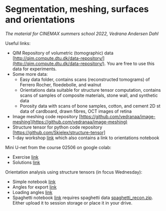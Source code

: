 # Segmentation, meshing, surfaces and orientations

*The material for CINEMAX summers school 2022, Vedrana Andersen Dahl*

Useful links:

- QIM Repository of volumetric (tomographic) data [http://qim.compute.dtu.dk/data-repository/](http://qim.compute.dtu.dk/data-repository/). You are free to use this data for experiments.
- Some more data:
  - Easy data folder, contains scans (reconstructed tomograms) of Ferrero Rocher, floedebolle, and walnut
  - Orientations data suitable for structure tensor computation, contains scans of samples of composite materials, stone wall, and synthetic data
  - Porosity data with scans of bone samples, cotton, and cement 2D st data of cardboard, drawn fibres, OCT images of retina
- Image meshing code repository [https://github.com/vedranaa/image-meshing](https://github.com/vedranaa/image-meshing)
- Structure tensor for python code repository [https://github.com/Skielex/structure-tensor]
- 1-day workshop [link](https://docs.google.com/document/d/1Pb9mItZUcmIQDnxO-Xbyxn8oeGICev2oCb6w0aJprEI/edit?usp=sharing) which also contains a link to orientations notebook

Mini U-net from the course 02506 on google colab:

- Exercise [link](https://colab.research.google.com/drive/1xAvjeuNKJ6rhZHOwlDq9KkY5H4lJxp6d?usp=sharing)
- Solutions [link](https://colab.research.google.com/drive/1Vm-v0dY7WVArbxhNi_PgZMU8mLEnbDXE?usp=sharing)

Orientation analysis using structure tensors (in focus Wednesday):

- Simple notebook [link](https://colab.research.google.com/drive/1Vqr8ausscp6gxr3nzN4ICpN5vdDKzX88?usp=sharing)
- Angles for export [link](https://colab.research.google.com/drive/1TZHVpereLjE74lr3I5z0fjrIX481JCPn?usp=sharing)
- Loading angles [link](https://colab.research.google.com/drive/117CcjGvk62YJIy9byoHvriNnFSz9GnNq?usp=sharing)
- Spaghetti notebook [link](https://colab.research.google.com/drive/1OxDYqqKyQ9nTFNv13wUbGqISLZjhVMJf?usp=sharing) requires spaghetti data [spaghetti_recon.zip](https://drive.google.com/file/d/163SkMumifcxrBDyA8RmJ_EKxwsU426os/view?usp=sharing). Either upload it to session storage or place it in your drive.